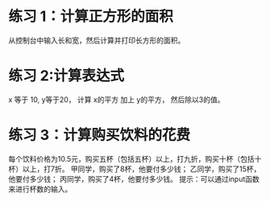 # 练习 1：计算正方形的面积
从控制台中输入长和宽，然后计算并打印长方形的面积。

# 练习 2:计算表达式
x 等于 10, y等于20， 计算 x的平方 加上 y的平方， 然后除以3的值。

# 练习 3：计算购买饮料的花费
每个饮料价格为10.5元，购买五杯（包括五杯）以上，打九折，购买十杯（包括十杯）以上，打7折。
甲同学，购买了8杯，他要付多少钱；
乙同学，购买了15杯，他要付多少钱；
丙同学，购买了4杯，他要付多少钱。
提示：可以通过input函数来进行杯数的输入。